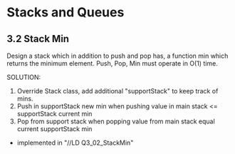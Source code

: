 # Stacks and Queues

## 3.2 Stack Min
Design a stack which in addition to push and pop has, a function min which returns the minimum element. Push, Pop, Min must operate in O(1) time.

SOLUTION:
1) Override Stack class, add additional "supportStack" to keep track of mins.
2) Push in supportStack new min when pushing value in main stack <= supportStack current min
3) Pop from support stack when popping value from main stack equal current supportStack min

- implemented in "//LD Q3_02_StackMin"